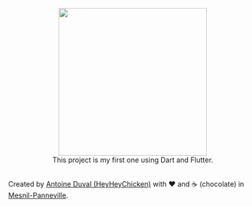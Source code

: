 <div align="center">
    <img src="" width="300" />
    <br>
    This project is my first one using Dart and Flutter.<br>
</div>

<br>

Created by [Antoine Duval (HeyHeyChicken)](//antoine.cuffel.fr) with ❤ and ☕ (chocolate) in [Mesnil-Panneville](//en.wikipedia.org/wiki/Mesnil-Panneville).
